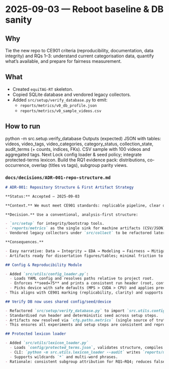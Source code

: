 # 2025-09-03 — Reboot baseline & DB sanity

## Why

Tie the new repo to CE901 criteria (reproducibility, documentation, data integrity) and RQs 1–3: understand current categorisation data, quantify what’s available, and prepare for fairness measurement.

## What

- Created `equiTAG-RT` skeleton.
- Copied SQLite database and vendored legacy collectors.
- Added `src/setup/verify_database.py` to emit:
  - `reports/metrics/v0_db_profile.json`
  - `reports/metrics/v0_sample_videos.csv`

## How to run

python -m src.setup.verify_database
Outputs (expected)
JSON with tables: videos, video_tags, video_categories, category_status, collection_state, audit_terms (+ counts, indices, FKs).
CSV sample with 100 videos and aggregated tags.
Next
Lock config loader & seed policy; integrate protected-terms lexicon.
Build the RQ1 evidence pack: distributions, co-occurrence, overlap (titles vs tags), subgroup parity views.

### `docs/decisions/ADR-001-repo-structure.md`

```markdown
# ADR-001: Repository Structure & First Artifact Strategy

**Status:** Accepted — 2025-09-03

**Context.** We must meet CE901 standards: replicable pipeline, clear docs, fair ML evaluation. Baseline proof of data integrity is required before modeling.

**Decision.** Use a conventional, analysis-first structure:

- `src/setup` for integrity/bootstrap tools.
- `reports/metrics` as the single sink for machine artifacts (CSV/JSON).
- Vendored legacy collectors under `src/collect` to be refactored later.

**Consequences.**

- Easy narrative: Data → Integrity → EDA → Modeling → Fairness → Mitigation.
- Artifacts ready for dissertation figures/tables; minimal friction to proceed.

## Config & Reproducibility Module

- Added `src/utils/config_loader.py`:
  - Loads YAML config and resolves paths relative to project root.
  - Enforces **seed=75** and prints a consistent run header (root, config, DB, seed, device).
  - Picks device with safe defaults (MPS > CUDA > CPU) and applies precision settings.
- This aligns with CE901 marking (replicability, clarity) and supports RQs 2–4 by ensuring all modeling runs are traceable and comparable.

## Verify DB now uses shared config/seed/device

- Refactored `src/setup/verify_database.py` to import `src.utils.config_loader`.
- Standardised run header and deterministic seed across setup steps.
- Artifacts now resolved via `cfg.paths.metrics` (single source of truth).
- This ensures all experiments and setup steps are consistent and reproducible, as required by CE901 and the dissertation RQs.

## Protected lexicon loader

- Added `src/utils/lexicon_loader.py`
  - Loads `config/protected_terms.json`, validates structure, compiles boundary-safe regex (`edge` guards).
  - CLI: `python -m src.utils.lexicon_loader --audit` writes `reports/metrics/v0_lexicon_audit.json`.
  - Supports wildcards `*` and multi-word phrases.
- Rationale: consistent subgroup attribution for RQ1–RQ4; reduces false positives and documents overlaps.
```
